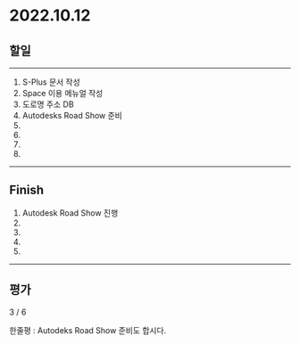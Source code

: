 # 2022.10.12

## 할일

------

1. S-Plus 문서 작성
2. Space 이용 메뉴얼 작성
3. 도로명 주소 DB
4. Autodesks Road Show 준비
5. 
6. 
7. 
8. 








------

## Finish

1. Autodesk Road Show 진행
2. 
3. 
4. 
5. 


------

## 평가

  3 / 6

한줄평 : Autodeks Road Show 준비도 합시다.
